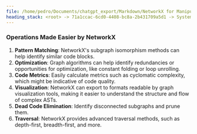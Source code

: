 ```yaml
---
file: /home/pedro/Documents/chatgpt_export/Markdown/NetworkX for Manipulating ASTs.md
heading_stack: <root> -> 71a1ccac-6cd0-4408-bc8a-2b431709a5d1 -> System -> 1dad7dfb-bea4-4abe-9d4a-6ce3af566faa -> System -> aaa28000-9b67-40c0-adba-594fac31b5cd -> User -> 470ac03f-1ee2-40df-9d83-ca0d9770fcde -> Assistant -> Representing ASTs as Graphs -> Operations -> 1. Transforming AST to NetworkX Graph -> 2. Analyzing and Manipulating -> 3. Transforming NetworkX Graph back to AST -> Advantages -> Caveats -> aaa2a60d-5686-41b9-b7fb-d8df3cc4f04c -> User -> 327b3201-45d7-486b-92a0-a30e90f9ea7b -> Assistant -> Operations Made Easier by NetworkX
---
```

### Operations Made Easier by NetworkX

1. **Pattern Matching**: NetworkX's subgraph isomorphism methods can help identify similar code blocks.
2. **Optimization**: Graph algorithms can help identify redundancies or opportunities for optimization, like constant folding or loop unrolling.
3. **Code Metrics**: Easily calculate metrics such as cyclomatic complexity, which might be indicative of code quality.
4. **Visualization**: NetworkX can export to formats readable by graph visualization tools, making it easier to understand the structure and flow of complex ASTs.
5. **Dead Code Elimination**: Identify disconnected subgraphs and prune them.
6. **Traversal**: NetworkX provides advanced traversal methods, such as depth-first, breadth-first, and more.

